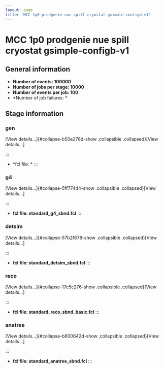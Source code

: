 ```yaml
---
layout: page
title: 'MCC 1p0 prodgenie nue spill cryostat gsimple-configb-v1'
---
```




MCC 1p0 prodgenie nue spill cryostat gsimple-configb-v1
==================================================================================================================================



General information 
----------------------------------------------------------

-   **Number of events: 100000**
-   **Number of jobs per stage: 10000**
-   **Number of events per job: 100**
-   \*Number of job failures: \*



Stage information 
------------------------------------------------------



### gen 

[View details\...]{#collapse-b50e278d-show .collapsible
.collapsed}[View details\...]

::: 
-   \*fcl file: \*
:::



### g4 

[View details\...]{#collapse-5ff774d4-show .collapsible
.collapsed}[View details\...]

::: 
-   **fcl file: standard\_g4\_sbnd.fcl**
:::



### detsim 

[View details\...]{#collapse-57b2f678-show .collapsible
.collapsed}[View details\...]

::: 
-   **fcl file: standard\_detsim\_sbnd.fcl**
:::



### reco 

[View details\...]{#collapse-17c5c276-show .collapsible
.collapsed}[View details\...]

::: 
-   **fcl file: standard\_reco\_sbnd\_basic.fcl**
:::



### anatree 

[View details\...]{#collapse-b600642d-show .collapsible
.collapsed}[View details\...]

::: 
-   **fcl file: standard\_anatree\_sbnd.fcl**
:::
